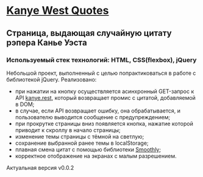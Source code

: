 # [Kanye West Quotes](https://daryadomoroshchenko.github.io/kanye_west_quotes/)
## Страница, выдающая случайную цитату рэпера Канье Уэста
### Используемый стек технологий: HTML, CSS(flexbox), jQuery
Небольшой проект, выполненный с целью попрактиковаться в работе с библиотекой jQuery.
Реализовано:
* при нажатии на кнопку осуществляется асинхронный GET-запрос к API [kanye.rest](https://kanye.rest/), который возвращает промис с цитатой, добавляемой в DOM;
* в случае, если API возвращает ошибку, она обрабатывается, и пользователю выводится сообщение с предупреждением;
* при прокрутке страницы вниз появляется кнопка, нажатие которой приводит к скроллу в начало страницы;
* изменение темы страницы с тёмной на светлую;
* сохранение выбранной ранее темы в localStorage;
* плавная смена цитат с помощью библиотеки [Smoothly](https://code.s3.yandex.net/web-code/smoothly/index.html);
* корректное отображение на экранах с малым разрешением.

Актуальная версия v0.0.2
